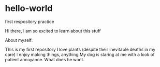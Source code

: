 # hello-world
first respository practice

Hi there, I am so excited to learn about this stuff

About myself: 

This is my first repository
I love plants (despite their inevitable deaths in my care)
I enjoy making things, anything
My dog is staring at me with a look of patient annoyance. What does he want.

